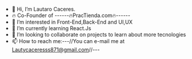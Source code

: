 - 👋 Hi, I’m Lautaro Caceres.
- 🔥 Co-Founder of ------🔥PracTienda.com🔥------
- 👀 I’m interested in Front-End,Back-End and UI,UX
- 🌱 I’m currently learning React.Js
- 💞️ I’m looking to collaborate on projects to learn about more tecnologies
- 📫 How to reach me:---//You can e-mail me at Lautycaceresss871@gmail.com//---
